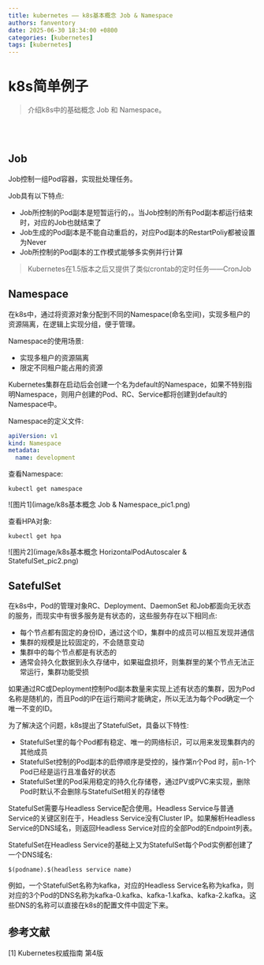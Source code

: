 ```yaml
---
title: kubernetes —— k8s基本概念 Job & Namespace
authors: fanventory
date: 2025-06-30 18:34:00 +0800
categories: [kubernetes]
tags: [kubernetes]
---
```


# k8s简单例子
> 介绍k8s中的基础概念 Job 和 Namespace。

<br>
<br>

## Job

Job控制一组Pod容器，实现批处理任务。

Job具有以下特点:
+ Job所控制的Pod副本是短暂运行的，。当Job控制的所有Pod副本都运行结束时，对应的Job也就结束了
+ Job生成的Pod副本是不能自动重启的，对应Pod副本的RestartPoliy都被设置为Never
+ Job所控制的Pod副本的工作模式能够多实例并行计算

> Kubernetes在1.5版本之后又提供了类似crontab的定时任务——CronJob

## Namespace

在k8s中，通过将资源对象分配到不同的Namespace(命名空间)，实现多租户的资源隔离，在逻辑上实现分组，便于管理。

Namespace的使用场景:
+ 实现多租户的资源隔离
+ 限定不同租户能占用的资源

Kubernetes集群在启动后会创建一个名为default的Namespace，如果不特别指明Namespace，则用户创建的Pod、RC、Service都将创建到default的Namespace中。

Namespace的定义文件:

```yaml
apiVersion: v1
kind: Namespace
metadata:
  name: development
```

查看Namespace:

```
kubectl get namespace
```

![图片1](image/k8s基本概念 Job & Namespace_pic1.png)

查看HPA对象:

```
kubectl get hpa
```

![图片2](image/k8s基本概念 HorizontalPodAutoscaler & StatefulSet_pic2.png)

## SatefulSet

在k8s中，Pod的管理对象RC、Deployment、DaemonSet 和Job都面向无状态的服务，而现实中有很多服务是有状态的，这些服务存在以下相同点: 
+ 每个节点都有固定的身份ID，通过这个ID，集群中的成员可以相互发现并通信
+ 集群的规模是比较固定的，不会随意变动
+ 集群中的每个节点都是有状态的
+ 通常会持久化数据到永久存储中，如果磁盘损坏，则集群里的某个节点无法正常运行，集群功能受损

如果通过RC或Deployment控制Pod副本数量来实现上述有状态的集群，因为Pod名称是随机的，而且Pod的IP在运行期间才能确定，所以无法为每个Pod确定一个唯一不变的ID。

为了解决这个问题，k8s提出了StatefulSet，具备以下特性:
+ StatefulSet里的每个Pod都有稳定、唯一的网络标识，可以用来发现集群内的其他成员
+ StatefulSet控制的Pod副本的启停顺序是受控的，操作第n个Pod 时，前n-1个Pod已经是运行且准备好的状态
+ StatefulSet里的Pod采用稳定的持久化存储卷，通过PV或PVC来实现，删除Pod时默认不会删除与StatefulSet相关的存储卷

StatefulSet需要与Headless Service配合使用。Headless Service与普通Service的关键区别在于，Headless Service没有Cluster IP。如果解析Headless Service的DNS域名，则返回Headless Service对应的全部Pod的Endpoint列表。

StatefulSet在Headless Service的基础上又为StatefulSet每个Pod实例都创建了一个DNS域名:

```
$(podname).$(headless service name)
```

例如，一个StatefulSet名称为kafka，对应的Headless Service名称为kafka，则对应的3个Pod的DNS名称为kafka-0.kafka、kafka-1.kafka、kafka-2.kafka。这些DNS的名称可以直接在k8s的配置文件中固定下来。


## 参考文献

[1] Kubernetes权威指南 第4版
